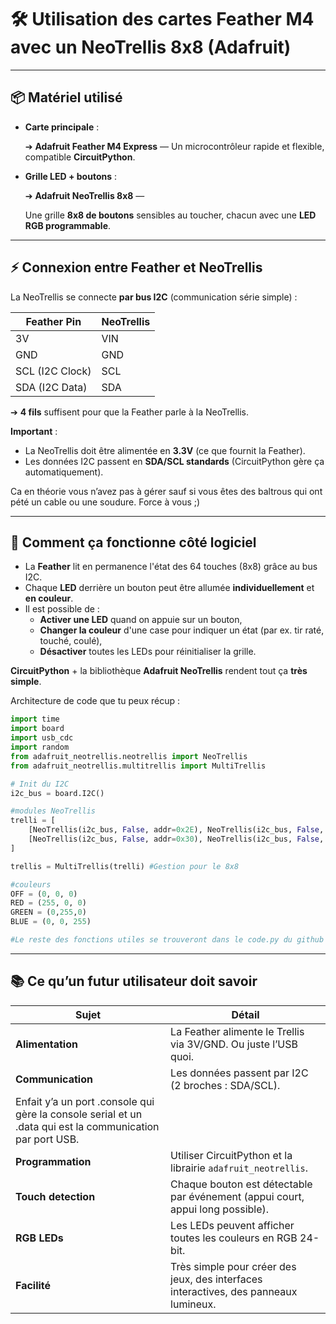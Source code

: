# 🛠️ Utilisation des cartes Feather M4 avec un NeoTrellis 8x8 (Adafruit)

---

## 📦 Matériel utilisé

- **Carte principale** :
    
    ➔ **Adafruit Feather M4 Express** — Un microcontrôleur rapide et flexible, compatible **CircuitPython**.
    
- **Grille LED + boutons** :
    
    ➔ **Adafruit NeoTrellis 8x8** —
    
    Une grille **8x8 de boutons** sensibles au toucher, chacun avec une **LED RGB programmable**.
    

---

## ⚡ Connexion entre Feather et NeoTrellis

La NeoTrellis se connecte **par bus I2C** (communication série simple) :

| Feather Pin | NeoTrellis |
| --- | --- |
| 3V | VIN |
| GND | GND |
| SCL (I2C Clock) | SCL |
| SDA (I2C Data) | SDA |

➔ **4 fils** suffisent pour que la Feather parle à la NeoTrellis.

**Important** :

- La NeoTrellis doit être alimentée en **3.3V** (ce que fournit la Feather).
- Les données I2C passent en **SDA/SCL standards** (CircuitPython gère ça automatiquement).

Ca en théorie vous n’avez pas à gérer sauf si vous êtes des baltrous qui ont pété un cable ou une soudure. Force à vous ;)

---

## 🧠 Comment ça fonctionne côté logiciel

- La **Feather** lit en permanence l'état des 64 touches (8x8) grâce au bus I2C.
- Chaque **LED** derrière un bouton peut être allumée **individuellement** et **en couleur**.
- Il est possible de :
    - **Activer une LED** quand on appuie sur un bouton,
    - **Changer la couleur** d'une case pour indiquer un état (par ex. tir raté, touché, coulé),
    - **Désactiver** toutes les LEDs pour réinitialiser la grille.

**CircuitPython** + la bibliothèque **Adafruit NeoTrellis** rendent tout ça **très simple**.

Architecture de code que tu peux récup :

```python
import time
import board
import usb_cdc
import random
from adafruit_neotrellis.neotrellis import NeoTrellis
from adafruit_neotrellis.multitrellis import MultiTrellis

# Init du I2C
i2c_bus = board.I2C()

#modules NeoTrellis
trelli = [
    [NeoTrellis(i2c_bus, False, addr=0x2E), NeoTrellis(i2c_bus, False, addr=0x2F)],
    [NeoTrellis(i2c_bus, False, addr=0x30), NeoTrellis(i2c_bus, False, addr=0x31)],
]

trellis = MultiTrellis(trelli) #Gestion pour le 8x8

#couleurs
OFF = (0, 0, 0)
RED = (255, 0, 0)
GREEN = (0,255,0)
BLUE = (0, 0, 255)

#Le reste des fonctions utiles se trouveront dans le code.py du github (@french-coral)
```

---

## 📚 Ce qu’un futur utilisateur doit savoir

| Sujet | Détail |
| --- | --- |
| **Alimentation** | La Feather alimente le Trellis via 3V/GND. Ou juste l’USB quoi. |
| **Communication** | Les données passent par I2C (2 broches : SDA/SCL). 
Enfait y’a un port .console qui gère la console serial et un .data qui est la communication par port USB. |
| **Programmation** | Utiliser CircuitPython et la librairie `adafruit_neotrellis`. |
| **Touch detection** | Chaque bouton est détectable par événement (appui court, appui long possible). |
| **RGB LEDs** | Les LEDs peuvent afficher toutes les couleurs en RGB 24-bit. |
| **Facilité** | Très simple pour créer des jeux, des interfaces interactives, des panneaux lumineux. |
